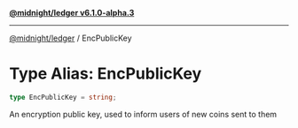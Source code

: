 [**@midnight/ledger v6.1.0-alpha.3**](../README.md)

***

[@midnight/ledger](../globals.md) / EncPublicKey

# Type Alias: EncPublicKey

```ts
type EncPublicKey = string;
```

An encryption public key, used to inform users of new coins sent to them
